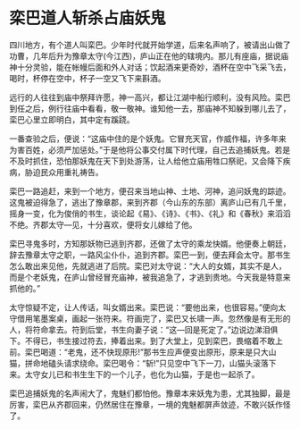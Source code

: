 # 栾巴道人斩杀占庙妖鬼

四川地方，有个道人叫栾巴。少年时代就开始学道，后来名声响了，被请出山做了功曹，几年后升为豫章太守(今江西)，庐山正在他的辖境内。那儿有座庙，据说庙神十分灵验，能在帐幔后面和外人对话；饮起酒来更奇妙，酒杯在空中飞采飞去，喝时，杯停在空中，杯子一空又飞下来斟酒。

远行的人往往到庙中祭拜许愿，神一高兴，都让江湖中船行顺利，没有风险。栾巴到任之后，例行往庙中看看，敬一敬神。谁知他一去，那庙神不知躲到哪儿去了，栾巴心里立即明白，其中定有蹊跷。

一番查验之后，便说：“这庙中住的是个妖鬼。它冒充天官，作威作福，许多年来为害百姓，必须严加惩处。”于是他将公事交付属下时代理，自己去追捕妖鬼。若是不及时抓住，恐怕那妖鬼在天下到处游荡，让人给他立庙用牲口祭祀，又会降下疾病，胁迫民众用重礼祷告。

栾巴一路追赶，来到一个地方，便召来当地山神、土地、河神，追问妖鬼的踪迹。这鬼被迫得急了，逃出了豫章郡，来到齐郡（今山东的东部）离庐山已有几千里，摇身一变，化为俊俏的书生，谈论起《易》、《诗》、《书》、《礼》和《春秋》来滔滔不绝。齐郡太守—见，十分喜欢，便将女儿嫁给了他。

栾巴寻鬼多时，方知那妖物已逃到齐郡，还做了太守的乘龙快婿。他便奏上朝廷，辞去豫章太守之职，一路风尘仆仆，追到齐郡。栾巴一到，便去拜会太守。那书生怎么敢出来见他，先就逃进了后院。栾巴对太守说：“大人的女婿，其实不是人，而是个老妖鬼，在庐山曾经冒充庙神，被我追急了，才逃到贵地。今天我是特意来抓他的。”

太守惊疑不定，让人传话，叫女婿出来。栾巴说：“要他出来，也很容易。”便向太守借用笔墨案桌，画起一张符来。符画完了，栾巴又长啸一声。忽然像是有无形的人，将符命拿去。符到后堂，书生向妻子说：“这—回是死定了。”边说边涕泪俱下。不得已，书生接过符去，捧着出来。到了大堂上，见到栾巴，畏缩着不敢上前。栾巴喝道：“老鬼，还不快现原形!”那书生应声便变出原形，原来是只大山猫，拼命地磕头请求绕命。栾巴喝令：“斩!”只见空中飞下一刀，山猫头滚落下来。太守女儿已和书生生下的一个儿子，也化为山猫，于是也一起杀了。

栾巴追捕妖鬼的名声闹大了，鬼魅们都怕他。豫章本来妖鬼为患，尤其独脚，最是厉害，栾巴从齐郡回来，仍然居住在豫章，一境的鬼魅都屏声敛迹，不敢兴妖作怪了。
